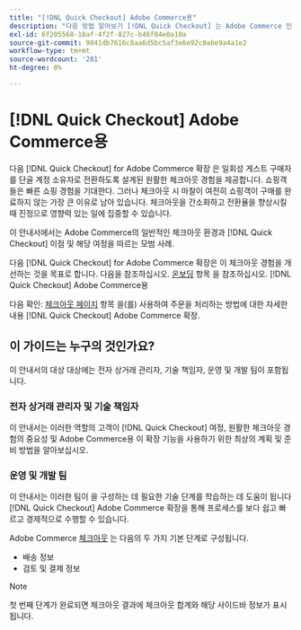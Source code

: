 ```yaml
---
title: "[!DNL Quick Checkout] Adobe Commerce용"
description: "다음 방법 알아보기 [!DNL Quick Checkout] 는 Adobe Commerce 인스턴스와 확장을 성공적으로 온보딩하고 설정하는 방법에 도움이 될 수 있습니다."
exl-id: 6f205568-18af-4f2f-827c-b46f04e0a10a
source-git-commit: 9841db7616c8aa6d5bc5af3e6e92c0abe9a4a1e2
workflow-type: tm+mt
source-wordcount: '281'
ht-degree: 0%

---
```


# [!DNL Quick Checkout] Adobe Commerce용

다음 [!DNL Quick Checkout] for Adobe Commerce 확장 은 일회성 게스트 구매자를 단골 계정 소유자로 전환하도록 설계된 원활한 체크아웃 경험을 제공합니다. 쇼핑객들은 빠른 쇼핑 경험을 기대한다. 그러나 체크아웃 시 마찰이 여전히 쇼핑객이 구매를 완료하지 않는 가장 큰 이유로 남아 있습니다. 체크아웃을 간소화하고 전환율을 향상시킬 때 진정으로 영향력 있는 일에 집중할 수 있습니다.

이 안내서에서는 Adobe Commerce의 일반적인 체크아웃 환경과 [!DNL Quick Checkout] 이점 및 해당 여정을 따르는 모범 사례.

다음 [!DNL Quick Checkout] for Adobe Commerce 확장은 이 체크아웃 경험을 개선하는 것을 목표로 합니다. 다음을 참조하십시오. [온보딩](../quick-checkout/onboarding.md) 항목 을 참조하십시오. [!DNL Quick Checkout] Adobe Commerce용

다음 확인: [체크아웃 페이지](../quick-checkout/checkout-page.md) 항목 을(를) 사용하여 주문을 처리하는 방법에 대한 자세한 내용 [!DNL Quick Checkout] Adobe Commerce 확장.

## 이 가이드는 누구의 것인가요?

이 안내서의 대상 대상에는 전자 상거래 관리자, 기술 책임자, 운영 및 개발 팀이 포함됩니다.

### 전자 상거래 관리자 및 기술 책임자

이 안내서는 이러한 역할의 고객이 [!DNL Quick Checkout] 여정, 원활한 체크아웃 경험의 중요성 및 Adobe Commerce용 이 확장 기능을 사용하기 위한 최상의 계획 및 준비 방법을 알아보십시오.

### 운영 및 개발 팀

이 안내서는 이러한 팀이 을 구성하는 데 필요한 기술 단계를 학습하는 데 도움이 됩니다 [!DNL Quick Checkout] Adobe Commerce 확장을 통해 프로세스를 보다 쉽고 빠르고 경제적으로 수행할 수 있습니다.

Adobe Commerce [체크아웃](https://glossary.magento.com/checkout) 는 다음의 두 가지 기본 단계로 구성됩니다.

- 배송 정보
- 검토 및 결제 정보

>[!NOTE]
>
> 첫 번째 단계가 완료되면 체크아웃 결과에 체크아웃 합계와 해당 사이드바 정보가 표시됩니다.
